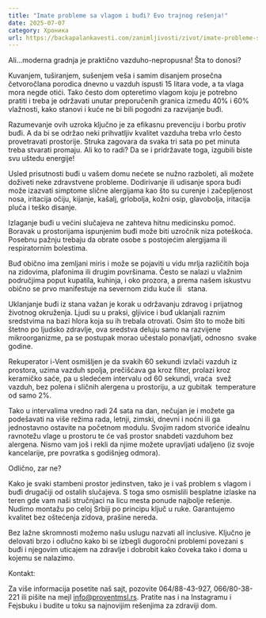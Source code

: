 ```yaml
---
title: "Imate probleme sa vlagom i buđi? Evo trajnog rešenja!"
date: 2025-07-07
category: Хроника
url: https://backapalankavesti.com/zanimljivosti/zivot/imate-probleme-sa-vlagom-i-budji-evo-trajnog-resenja/
---
```


Ali…moderna gradnja je praktično vazduho-nepropusna! Šta to donosi?

Kuvanjem, tuširanjem, sušenjem veša i samim disanjem prosečna četvoročlana porodica dnevno u vazduh ispusti 15 litara vode, a ta vlaga mora negde otići. Tako često dom opteretimo vlagom koju je potrebno pratiti i treba je održavati unutar preporučenih granica između 40% i 60% vlažnosti, kako stanovi i kuće ne bi bili pogodni za razvijanje buđi.

Razumevanje ovih uzroka ključno je za efikasnu prevenciju i borbu protiv buđi. A da bi se održao neki prihvatljiv kvalitet vazduha treba vrlo često provetravati prostorije. Struka zagovara da svaka tri sata po pet minuta treba stvarati promaju. Ali ko to radi? Da se i pridržavate toga, izgubili biste svu uštedu energije!

Usled prisutnosti buđi u vašem domu nećete se nužno razboleti, ali možete doživeti neke zdravstvene probleme. Dodirivanje ili udisanje spora buđi može izazvati simptome slične alergijama kao što su curenje i začepljenost nosa, iritacija očiju, kijanje, kašalj, grlobolja, kožni osip, glavobolja, iritacija pluća i teško disanje.

Izlaganje buđi u većini slučajeva ne zahteva hitnu medicinsku pomoć. Boravak u prostorijama ispunjenim buđi može biti uzročnik niza poteškoća. Posebnu pažnju trebaju da obrate osobe s postojećim alergijama ili respiratornim bolestima.

Buđ obično ima zemljani miris i može se pojaviti u vidu mrlja različitih boja na zidovima, plafonima ili drugim površinama. Često se nalazi u vlažnim područjima poput kupatila, kuhinja, i oko prozora, a prema našem iskustvu obično se prvo manifestuje na severnom zidu kuće ili   stana.

Uklanjanje buđi iz stana važan je korak u održavanju zdravog i prijatnog životnog okruženja. Ljudi su u praksi, gljivice i buđ uklanjali raznim sredstvima na bazi hlora koja su ih trebala otrovati. Osim što to može biti štetno po ljudsko zdravlje, ova sredstva deluju samo na razvijene mikroorganizme, pa se postupak morao učestalo ponavljati, odnosno  svake godine.

Rekuperator i-Vent osmišljen je da svakih 60 sekundi izvlači vazduh iz prostora, uzima vazduh spolja, prečišćava ga kroz filter, prolazi kroz keramičko saće, pa u sledećem intervalu od 60 sekundi, vraća  svež vazduh, bez polena i sličnih alergena u prostoriju, a uz gubitak  temperature od samo 2%.

Tako u intervalima vredno radi 24 sata na dan, nečujan je i možete ga podešavati na više režima rada, letnji, zimski, dnevni i noćni ili ga jednostavno ostavite na početnom modulu. Svojim radom stvoriće idealnu ravnotežu vlage u prostoru te će vaš prostor snabdeti vazduhom bez alergena. Nismo vam još i rekli da njime možete upravljati udaljeno (iz svoje kancelarije, pre povratka s godišnjeg odmora).

Odlično, zar ne?

Kako je svaki stambeni prostor jedinstven, tako je i vaš problem s vlagom i buđi drugačiji od ostalih slučajeva. S toga smo osmislili besplatne izlaske na teren gde vam naši stručnjaci na licu mesta ponude najbolje rešenje. Nudimo montažu po celoj Srbiji po principu ključ u ruke. Garantujemo kvalitet bez oštećenja zidova, prašine nereda.

Bez lažne skromnosti možemo našu uslugu nazvati all inclusive. Ključno je delovati brzo i odlučno kako bi se izbegli dugoročni problemi povezani s buđi i njegovim uticajem na zdravlje i dobrobit kako čoveka tako i doma u kojemu se nalazimo.

Kontakt:

Za više informacija posetite naš sajt, pozovite 064/88-43-927, 066/80-38-221 ili pišite na mejl info@proventmsl.rs. Pratite nas i na Instagramu i Fejsbuku i budite u toku sa najnovijim rešenjima za zdraviji dom.
